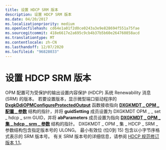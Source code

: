 ```yaml
---
title: 设置 HDCP SRM 版本
description: 设置 HDCP SRM 版本
ms.date: 04/20/2017
ms.localizationpriority: medium
ms.openlocfilehash: cd64e1a01f2d0ce0243a3e9e828694f551a75fae
ms.sourcegitcommit: 418e6617e2a695c9cb4b37b5b60e264760858acd
ms.translationtype: MT
ms.contentlocale: zh-CN
ms.lasthandoff: 12/07/2020
ms.locfileid: "96828033"
---
```

# <a name="setting-the-hdcp-srm-version"></a>设置 HDCP SRM 版本


OPM 配置可为受保护的输出设置内容保护 (HDCP) 系统 Renewability 消息 (SRM) 的版本。 若要设置版本，显示微型端口驱动程序的 [**DxgkDdiOPMConfigureProtectedOutput**](/windows-hardware/drivers/ddi/dispmprt/nc-dispmprt-dxgkddi_opm_configure_protected_output) 函数接收指向 [**DXGKMDT \_ OPM \_ 配置 \_ 参数**](/windows-hardware/drivers/ddi/d3dkmdt/ns-d3dkmdt-_dxgkmdt_opm_configure_parameters) 结构的指针，并将 **guidSetting** 成员设置为 DXGKMDT OPM \_ \_ set \_ hdcp \_ srm GUID，并将 **abParameters** 成员设置为指向 [**DXGKMDT \_ OPM \_ 集 \_ hdcp \_ srm \_ 参数**](/windows-hardware/drivers/ddi/d3dkmdt/ns-d3dkmdt-_dxgkmdt_opm_set_hdcp_srm_parameters) 结构的指针。 DXGKMDT \_ OPM \_ 集 \_ HDCP \_ SRM \_ 参数结构包含指定版本号的 ULONG。 最小有效位 (位0到 15) 包含以小字节序格式表示的 SRM 版本号。 有关 SRM 版本号的详细信息，请参阅 [HDCP 规范修订版本 1.1](https://go.microsoft.com/fwlink/p/?linkid=38728)。

 

